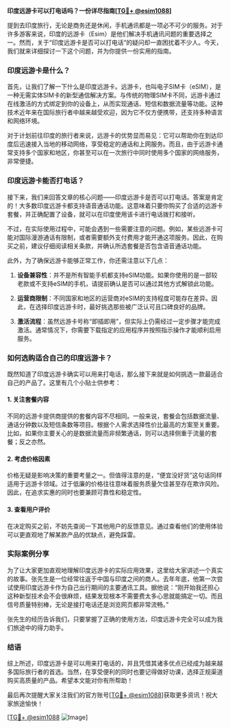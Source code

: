 **印度远游卡可以打电话吗？一份详尽指南[[TG💪+ @esim1088](https://t.me/s/esim1088)]**

提到去印度旅行，无论是商务还是休闲，手机通讯都是一项必不可少的服务。对于许多游客来说，印度的远游卡（Esim）是他们解决手机通讯问题的重要选择之一。然而，关于“印度远游卡是否可以打电话”的疑问却一直困扰着不少人。今天，我们就来详细探讨一下这个问题，并为你提供一份实用的指南。

### 印度远游卡是什么？

首先，让我们了解一下什么是印度远游卡。远游卡，也叫电子SIM卡（eSIM），是一种无需实体SIM卡的新型通信解决方案。与传统的物理SIM卡不同，远游卡通过在线激活的方式绑定到你的设备上，从而实现通话、短信和数据流量等功能。这种技术近年来在国际旅行者中越来越受欢迎，因为它不仅方便携带，还支持多种语言和网络环境。

对于计划前往印度的旅行者来说，远游卡的优势显而易见：它可以帮助你在到达印度后迅速接入当地的移动网络，享受稳定的通话和上网服务。而且，由于远游卡通常支持多个国家和地区，你甚至可以在一次旅行中同时使用多个国家的网络服务，非常便捷。

### 印度远游卡能否打电话？

接下来，我们来回答文章的核心问题——印度远游卡是否可以打电话。答案是肯定的！大多数印度远游卡都支持语音通话功能。这意味着只要你购买了合适的远游卡套餐，并正确配置了设备，就可以在印度使用该卡进行电话拨打和接听。

不过，在实际使用过程中，可能会遇到一些需要注意的问题。例如，某些远游卡可能对国际漫游通话有限制，或者需要额外支付费用才能开通这项服务。因此，在购买之前，建议仔细阅读相关条款，并确认所选套餐是否包含语音通话功能。

此外，为了确保远游卡能够正常工作，你还需注意以下几点：

1. **设备兼容性**：并不是所有智能手机都支持eSIM功能。如果你使用的是一部较老款或不支持eSIM的手机，请提前确认是否可以通过其他方式解锁此功能。
   
2. **运营商限制**：不同国家和地区的运营商对eSIM的支持程度可能存在差异。因此，在选择印度远游卡时，最好挑选那些被广泛认可且口碑良好的品牌。

3. **激活流程**：虽然远游卡号称“即插即用”，但实际上仍需经过一定步骤才能完成激活。通常情况下，你需要下载指定的应用程序并按照指示操作才能顺利启用服务。

### 如何选购适合自己的印度远游卡？

既然知道了印度远游卡确实可以用来打电话，那么接下来就是如何挑选一款最适合自己的产品了。这里有几个小贴士供参考：

#### 1. 关注套餐内容
不同的远游卡提供商提供的套餐内容不尽相同。一般来说，套餐会包括数据流量、通话分钟数以及短信条数等项目。根据个人需求选择性价比最高的方案至关重要。比如，如果你主要关心的是数据流量而非频繁通话，则可以选择侧重于流量的套餐；反之亦然。

#### 2. 考虑价格因素
价格无疑是影响决策的重要考量之一。但值得注意的是，“便宜没好货”这句话同样适用于远游卡领域。过于低廉的价格往往意味着服务质量欠佳甚至存在欺诈风险。因此，在追求实惠的同时也要兼顾可靠性和稳定性。

#### 3. 查看用户评价
在决定购买之前，不妨先查阅一下其他用户的反馈意见。通过查看他们的使用体验可以更直观地了解某款产品的优缺点，避免踩雷。

### 实际案例分享

为了让大家更加直观地理解印度远游卡的实际应用效果，这里给大家讲述一个真实的故事。张先生是一位经常往返于中国与印度之间的商人。去年年底，他第一次尝试使用印度远游卡作为自己出行期间的主要通讯工具。据他说：“刚开始我还担心这种新型技术会不会很麻烦，结果发现根本不需要费太多心思就能搞定一切。而且信号质量特别棒，无论是接打电话还是浏览网页都非常流畅。”

张先生的经历告诉我们，只要掌握了正确的使用方法，印度远游卡完全可以成为我们旅途中的得力助手。

### 结语

综上所述，印度远游卡是可以用来打电话的，并且凭借其诸多优点已经成为越来越多国际旅行者的首选。当然，在享受便利的同时也要记得做好功课，选择正规渠道购买高质量的产品。希望本文能对你有所帮助！

最后再次提醒大家关注我们的官方账号[[TG💪+ @esim1088](https://t.me/s/esim1088)]获取更多资讯！祝大家旅途愉快！

[[TG💪+ @esim1088](https://t.me/s/esim1088) ![Image](https://i.postimg.cc/4NQfJmqS/Snipaste-2025-05-13-00-14-12.png)]